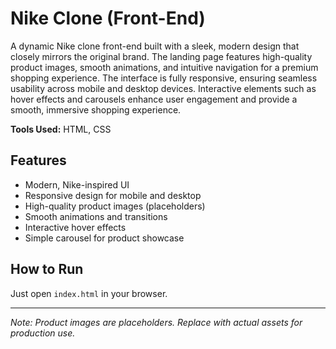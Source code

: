 # Nike Clone (Front-End)

A dynamic Nike clone front-end built with a sleek, modern design that closely mirrors the original brand. The landing page features high-quality product images, smooth animations, and intuitive navigation for a premium shopping experience. The interface is fully responsive, ensuring seamless usability across mobile and desktop devices. Interactive elements such as hover effects and carousels enhance user engagement and provide a smooth, immersive shopping experience.

**Tools Used:** HTML, CSS

## Features
- Modern, Nike-inspired UI
- Responsive design for mobile and desktop
- High-quality product images (placeholders)
- Smooth animations and transitions
- Interactive hover effects
- Simple carousel for product showcase

## How to Run
Just open `index.html` in your browser.

---
*Note: Product images are placeholders. Replace with actual assets for production use.*
